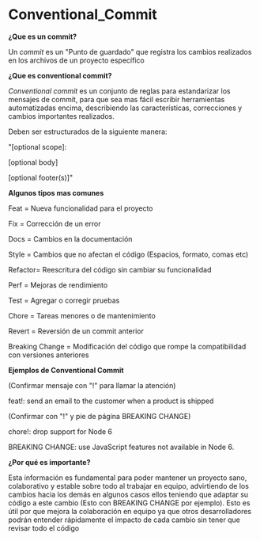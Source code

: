 # Conventional_Commit
**¿Que es un commit?**

Un *commit* es un "Punto de guardado" que registra los cambios realizados en los archivos de un proyecto específico 

**¿Que es conventional commit?**

*Conventional commit* es un conjunto de reglas para estandarizar los mensajes de commit, para que sea mas fácil escribir herramientas automatizadas encima, describiendo las características, correcciones y cambios importantes realizados.

Deben ser estructurados de la siguiente manera:

"<type>[optional scope]: <description>

[optional body]

[optional footer(s)]"


**Algunos tipos mas comunes**

Feat    =   Nueva funcionalidad para el proyecto

Fix     =   Corrección de un error

Docs    =   Cambios en la documentación 

Style   =   Cambios que no afectan el código (Espacios, formato, comas etc)

Refactor=   Reescritura del código sin cambiar su funcionalidad 

Perf    =   Mejoras de rendimiento

Test    =   Agregar o corregir pruebas

Chore   =   Tareas menores o de mantenimiento

Revert  =   Reversión de un commit anterior

Breaking Change =   Modificación del código que rompe la compatibilidad con versiones anteriores


**Ejemplos de Conventional Commit**

(Confirmar mensaje con "!" para llamar la atención)

feat!: send an email to the customer when a product is shipped

(Confirmar con "!" y pie de página BREAKING CHANGE)

chore!: drop support for Node 6

BREAKING CHANGE: use JavaScript features not available in Node 6.


**¿Por qué es importante?**

Esta información es fundamental para poder mantener un proyecto sano, colaborativo y estable sobre todo al trabajar en equipo, advirtiendo de los cambios hacia los demás en algunos casos ellos teniendo que adaptar su código a este cambio (Esto con BREAKING CHANGE por ejemplo). Esto es útil por que mejora la colaboración en equipo ya que otros desarrolladores podrán entender rápidamente el impacto de cada cambio sin tener que revisar todo el código
